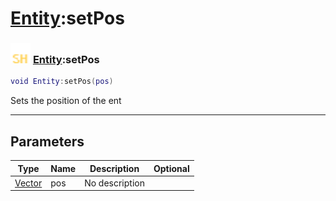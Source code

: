# [Entity](../entity/README.md):setPos

### <img src="../../.gitbook/assets/shared.png" width="32" height="32" /> [Entity](../entity/README.md):setPos

```lua
void Entity:setPos(pos)
```

Sets the position of the ent<br>

-----------------
## Parameters

| Type   | Name | Description | Optional |
| ------ | ---- | ----------- | -------: |
| [Vector](../vector/README.md) | pos | No description |  |
